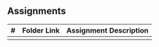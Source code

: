 ## Assignments

|  #  | Folder Link | Assignment Description |
| :-: | ----------- | ---------------------- |
|   |       |           |
